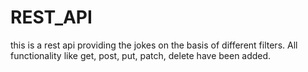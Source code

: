 # REST_API
this is a rest api providing the jokes on the basis of different filters. All functionality like get, post, put, patch, delete have been added.

